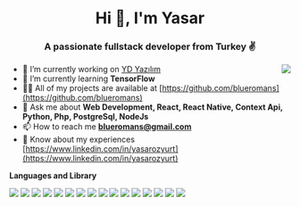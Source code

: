 <h1 align="center">Hi 👋, I'm Yasar</h1>
<h3 align="center">A passionate fullstack developer from Turkey ✌️</h3>

<img align="right" src="https://github-readme-stats.vercel.app/api?username=blueromans&show_icons=true" />

- 🔭 I’m currently working on [YD Yazılım](http://www.ydyazilim.com)
- 🌱 I’m currently learning **TensorFlow**
- 👨‍💻 All of my projects are available at [https://github.com/blueromans](https://github.com/blueromans)
- 💬 Ask me about **Web Development, React, React Native, Context Api, Python, Php, PostgreSql, NodeJs**
- 📫 How to reach me **blueromans@gmail.com**
- 📄 Know about my experiences [https://www.linkedin.com/in/yasarozyurt](https://www.linkedin.com/in/yasarozyurt)

**Languages and Library**  

<p>
<img src="https://img.shields.io/badge/JavaScript-323330?style=for-the-badge&logo=javascript&logoColor=f1e05a" />
<img src="https://img.shields.io/badge/TypeScript-3178c6?style=for-the-badge&logo=typescript&logoColor=white" />
<img src="https://img.shields.io/badge/Node.js-339933?style=for-the-badge&logo=nodedotjs&logoColor=white" />
<img src="https://img.shields.io/badge/WebAssembly-654FF0?style=for-the-badge&logo=WebAssembly&logoColor=white" />
<img src="https://img.shields.io/badge/Swift-F05138?style=for-the-badge&logo=swift&logoColor=white" />
<img src="https://img.shields.io/badge/C%2B%2B-f34b7d?style=for-the-badge&logo=c%2B%2B&logoColor=white" />
<img src="https://img.shields.io/badge/React-20232A?style=for-the-badge&logo=react&logoColor=61DAFB" />
<img src="https://img.shields.io/badge/Vue-35495E?style=for-the-badge&logo=vuedotjs&logoColor=4FC08D" />
<img src="https://img.shields.io/badge/Angular-DD0031?style=for-the-badge&logo=angular&logoColor=white" />
<img src="https://img.shields.io/badge/React_Native-20232A?style=for-the-badge&logo=react&logoColor=61DAFB" />
<img src="https://img.shields.io/badge/Python-339933?style=for-the-badge&logo=python&logoColor=white" />
<img src="https://img.shields.io/badge/Php-DD0031?style=for-the-badge&logo=php&logoColor=white" />
<img src="https://img.shields.io/badge/Flutter-3178c6?style=for-the-badge&logo=flutter&logoColor=white" />
<img src="https://img.shields.io/badge/Ionic-20232A?style=for-the-badge&logo=ionic&logoColor=white" />
<img src="https://img.shields.io/badge/Java-DD0031?style=for-the-badge&logo=java&logoColor=white" />
<img src="https://img.shields.io/badge/Kotlin-654FF0?style=for-the-badge&logo=kotlin&logoColor=white" />
</p>
